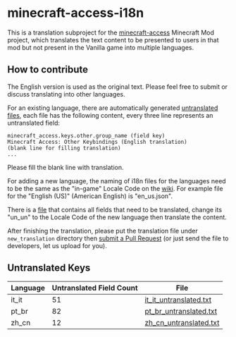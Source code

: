 # minecraft-access-i18n

This is a translation subproject for the [minecraft-access](https://github.com/khanshoaib3/minecraft-access) Minecraft Mod project, which translates the text content to be presented to users in that mod but not present in the Vanilla game into multiple languages.

## How to contribute

The English version is used as the original text.
Please feel free to submit or discuss translating into other languages.

For an existing language, there are automatically generated [untranslated files](#untranslated-keys), each file has the following content, every three line represents an untranslated field:

```text
minecraft_access.keys.other.group_name (field key)
Minecraft Access: Other Keybindings (English translation)
(blank line for filling translation)
...
```

Please fill the blank line with translation.

For adding a new language, the naming of i18n files for the languages need to be the same as the "in-game" Locale Code on the [wiki](https://minecraft.wiki/w/Language#Languages). For example file for the "English (US)" (American English) is "en_us.json".

There is a [file](.ci/not_translated/un_un_untranslated.txt) that contains all fields that need to be translated, change its "un_un" to the Locale Code of the new language then translate the content.

After finishing the translation, please put the translation file under `new_translation` directory then [submit a Pull Request](https://docs.github.com/en/pull-requests/collaborating-with-pull-requests/proposing-changes-to-your-work-with-pull-requests/creating-a-pull-request) (or just send the file to developers, let us upload for you).

## Untranslated Keys

| Language | Untranslated Field Count | File |
|----------|--------------------------|------|
| it_it | 51 | [it_it_untranslated.txt](.ci/not_translated/it_it_untranslated.txt) |
| pt_br | 82 | [pt_br_untranslated.txt](.ci/not_translated/pt_br_untranslated.txt) |
| zh_cn | 12 | [zh_cn_untranslated.txt](.ci/not_translated/zh_cn_untranslated.txt) |

